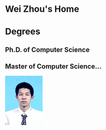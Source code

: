 # Wei Zhou's Home
# Degrees
## Ph.D. of Computer Science
## Master of Computer Science...
![myphoto](wei.jpg)

